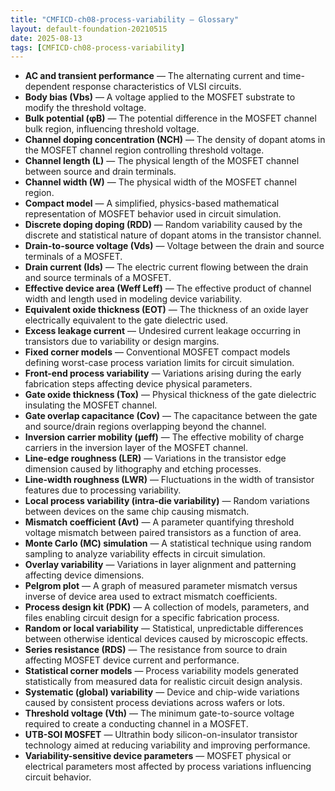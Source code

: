 ```yaml
---
title: "CMFICD-ch08-process-variability — Glossary"
layout: default-foundation-20210515
date: 2025-08-13
tags: [CMFICD-ch08-process-variability]
---
```


- **AC and transient performance** — The alternating current and time-dependent response characteristics of VLSI circuits.  
- **Body bias (Vbs)** — A voltage applied to the MOSFET substrate to modify the threshold voltage.  
- **Bulk potential (φB)** — The potential difference in the MOSFET channel bulk region, influencing threshold voltage.  
- **Channel doping concentration (NCH)** — The density of dopant atoms in the MOSFET channel region controlling threshold voltage.  
- **Channel length (L)** — The physical length of the MOSFET channel between source and drain terminals.  
- **Channel width (W)** — The physical width of the MOSFET channel region.  
- **Compact model** — A simplified, physics-based mathematical representation of MOSFET behavior used in circuit simulation.  
- **Discrete doping doping (RDD)** — Random variability caused by the discrete and statistical nature of dopant atoms in the transistor channel.  
- **Drain-to-source voltage (Vds)** — Voltage between the drain and source terminals of a MOSFET.  
- **Drain current (Ids)** — The electric current flowing between the drain and source terminals of a MOSFET.  
- **Effective device area (Weff Leff)** — The effective product of channel width and length used in modeling device variability.  
- **Equivalent oxide thickness (EOT)** — The thickness of an oxide layer electrically equivalent to the gate dielectric used.  
- **Excess leakage current** — Undesired current leakage occurring in transistors due to variability or design margins.  
- **Fixed corner models** — Conventional MOSFET compact models defining worst-case process variation limits for circuit simulation.  
- **Front-end process variability** — Variations arising during the early fabrication steps affecting device physical parameters.  
- **Gate oxide thickness (Tox)** — Physical thickness of the gate dielectric insulating the MOSFET channel.  
- **Gate overlap capacitance (Cov)** — The capacitance between the gate and source/drain regions overlapping beyond the channel.  
- **Inversion carrier mobility (µeff)** — The effective mobility of charge carriers in the inversion layer of the MOSFET channel.  
- **Line-edge roughness (LER)** — Variations in the transistor edge dimension caused by lithography and etching processes.  
- **Line-width roughness (LWR)** — Fluctuations in the width of transistor features due to processing variability.  
- **Local process variability (intra-die variability)** — Random variations between devices on the same chip causing mismatch.  
- **Mismatch coefficient (Avt)** — A parameter quantifying threshold voltage mismatch between paired transistors as a function of area.  
- **Monte Carlo (MC) simulation** — A statistical technique using random sampling to analyze variability effects in circuit simulation.  
- **Overlay variability** — Variations in layer alignment and patterning affecting device dimensions.  
- **Pelgrom plot** — A graph of measured parameter mismatch versus inverse of device area used to extract mismatch coefficients.  
- **Process design kit (PDK)** — A collection of models, parameters, and files enabling circuit design for a specific fabrication process.  
- **Random or local variability** — Statistical, unpredictable differences between otherwise identical devices caused by microscopic effects.  
- **Series resistance (RDS)** — The resistance from source to drain affecting MOSFET device current and performance.  
- **Statistical corner models** — Process variability models generated statistically from measured data for realistic circuit design analysis.  
- **Systematic (global) variability** — Device and chip-wide variations caused by consistent process deviations across wafers or lots.  
- **Threshold voltage (Vth)** — The minimum gate-to-source voltage required to create a conducting channel in a MOSFET.  
- **UTB-SOI MOSFET** — Ultrathin body silicon-on-insulator transistor technology aimed at reducing variability and improving performance.  
- **Variability-sensitive device parameters** — MOSFET physical or electrical parameters most affected by process variations influencing circuit behavior.
